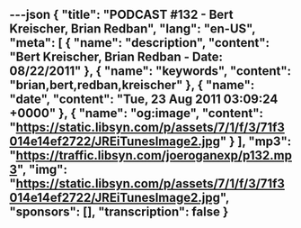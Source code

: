 ---json
{
  "title": "PODCAST #132 - Bert Kreischer, Brian Redban",
  "lang": "en-US",
  "meta": [
    {
      "name": "description",
      "content": "Bert Kreischer, Brian Redban - Date: 08/22/2011"
    },
    {
      "name": "keywords",
      "content": "brian,bert,redban,kreischer"
    },
    {
      "name": "date",
      "content": "Tue, 23 Aug 2011 03:09:24 +0000"
    },
    {
      "name": "og:image",
      "content": "https://static.libsyn.com/p/assets/7/1/f/3/71f3014e14ef2722/JREiTunesImage2.jpg"
    }
  ],
  "mp3": "https://traffic.libsyn.com/joeroganexp/p132.mp3",
  "img": "https://static.libsyn.com/p/assets/7/1/f/3/71f3014e14ef2722/JREiTunesImage2.jpg",
  "sponsors": [],
  "transcription": false
}
---
<episode-header />

<timemark seconds="0" />

<transcribe-call-to-action />

<episode-footer />